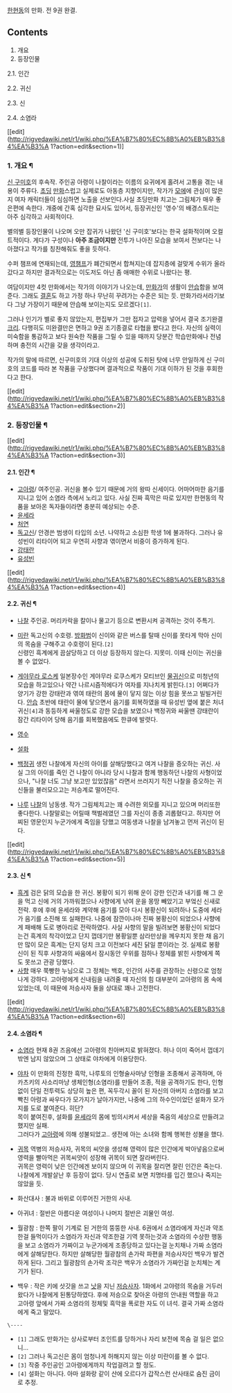 [한현동](%ED%95%9C%ED%98%84%EB%8F%99.md)의 만화. 전 9권 완결.

## Contents

    

1. 개요 
2. 등장인물 
    

2.1. 인간

2.2. 귀신

2.3. 신

2.4. 소염라

[[edit](http://rigvedawiki.net/r1/wiki.php/%EA%B7%80%EC%8B%A0%EB%B3%84%EA%B3%A
1?action=edit&section=1)]

### 1. 개요 ¶

[신 구미호](%EC%8B%A0%20%EA%B5%AC%EB%AF%B8%ED%98%B8.md)의 후속작. 주인공 아령이 나찰이라는 이름의
요귀에게 홀려서 고통을 겪는 내용이 주류다. [초딩](%EC%B4%88%EB%94%A9.md)
[만화](%EB%A7%8C%ED%99%94.md)스럽고 실제로도 아동층 지향이지만, 작가가
[모에](%EB%AA%A8%EC%97%90.md)에 관심이 많은지 여자 캐릭터들이 심심하면 노출을 선보인다.사실 초딩만화 치고는
그림체가 매우 좋은편에 속한다. 개중에 간혹 심각한 묘사도 있어서, 등장귀신인 '영수'의 배경스토리는 아주 심각하고 사회적이다.

  

별의별 등장인물이 나오며 오만 잡귀가 나왔던 '신 구미호'보다는 한국 설화적이며 오컬트적이다. 게다가 구성이나 **아주 조금이지만** 전투가
나아진 모습을 보여서 전보다는 나아졌다고 작가를 칭찬해줘도 좋을 듯하다.

  

수퍼 챔프에 연재되는데, [영챔프](%EC%98%81%EC%B1%94%ED%94%84.md)가 폐간되면서 합쳐지는데 잡지층에 걸맞게
수위가 올라갔다고 하지만 결과적으로는 이도저도 아닌 좀 애매한 수위로 나왔다는 평.

  

여담이지만 4컷 만화에서는 작가의 이야기가 나오는데, [만화가](%EB%A7%8C%ED%99%94%EA%B0%80.md)의 생활이
[안습](%EC%95%88%EC%8A%B5.md)함을 보여준다. 그래도 [결혼](%EA%B2%B0%ED%98%BC.md)도 하고
가정 하나 무난히 꾸려가는 수준은 되는 듯. 만화가라서라기보다 그냥 가장이기 때문에 안습해 보이는지도 모르겠다`[1]`.

  

그러나 인기가 별로 좋지 않았는지, 편집부가 그만 접자고 압력을 넣어서 결국 조기완결
[크리](%ED%81%AC%EB%A6%AC.md). 다행히도 미완결만은 면하고 9권 조기종결로 타협을 봤다고 한다. 자신의 실력이
미숙함을 통감하고 보다 원숙한 작품을 그릴 수 있을 때까지 당분간 학습만화에나 전념하며 충전의 시간을 갖을 생각이라고.

  

작가의 말에 따르면, 신구미호의 기대 이상의 성공에 도취된 탓에 너무 안일하게 신 구미호의 코드를 따라 본 작품을 구상했다며 결과적으로
작품이 기대 이하가 된 것을 후회한다고 한다.

  

[[edit](http://rigvedawiki.net/r1/wiki.php/%EA%B7%80%EC%8B%A0%EB%B3%84%EA%B3%A
1?action=edit&section=2)]

### 2. 등장인물 ¶

[[edit](http://rigvedawiki.net/r1/wiki.php/%EA%B7%80%EC%8B%A0%EB%B3%84%EA%B3%A
1?action=edit&section=3)]

#### 2.1. 인간 ¶

  * [고아령](%EA%B3%A0%EC%95%84%EB%A0%B9.md)/ 여주인공. 귀신을 볼수 있기 때문에 거의 왕따 신세이다. 어마어마한 음기를 지니고 있어 소염라 측에서 노리고 있다. 사실 진짜 흑막은 따로 있지만 한현동의 작품을 보아온 독자들이라면 충분히 예상되는 수준. 
  * [윤세라](%EC%9C%A4%EC%84%B8%EB%9D%BC.md)
  * [처연](%EC%B2%98%EC%97%B0.md)
  * [독고신](%EB%8F%85%EA%B3%A0%EC%8B%A0.md)/ 안경쓴 범생이 타입의 소년. 나약하고 소심한 학생 1에 불과하다. 그러나 유성빈이 리타이어 되고 우연히 사향과 엮이면서 비중이 증가하게 된다.
  * [강태란](%EA%B0%95%ED%83%9C%EB%9E%80.md)
  * [유성빈](%EC%9C%A0%EC%84%B1%EB%B9%88.md)  

[[edit](http://rigvedawiki.net/r1/wiki.php/%EA%B7%80%EC%8B%A0%EB%B3%84%EA%B3%A
1?action=edit&section=4)]

#### 2.2. 귀신 ¶

  * [나찰](%EB%82%98%EC%B0%B0.md) 주인공. 머리카락을 칼이나 물고기 등으로 변환시켜 공격하는 것이 주특기.
  * [미란](%EB%AF%B8%EB%9E%80.md) 독고신의 수호령. [방화범](%EB%B0%A9%ED%99%94%EB%B2%94.md)이 신이와 같은 버스를 탈때 신이를 못타게 막아 신이의 목숨을 구해주고 수호령이 된다.`[2]`   
신령인 흑계에게 끔살당하고 더 이상 등장하지 않는다. 지못미. 이때 신이는 귀신을 볼 수 없었다.

  * [게야무라 로스케](%EA%B2%8C%EC%95%BC%EB%AC%B4%EB%9D%BC%20%EB%A1%9C%EC%8A%A4%EC%BC%80.md) 일본장수인 게야무라 로쿠스케가 모티브인 [물귀신](%EB%AC%BC%EA%B7%80%EC%8B%A0.md)으로 미청년의 모습을 하고있으나 약간 나르시즘적에다가 여자를 지나치게 밝힌다.`[3]` 어쩌다가 양기가 강한 강태란과 엮여 태란의 몸에 물이 닿지 않는 이상 힘을 못쓰고 빌빌거린다. [안습](%EC%95%88%EC%8A%B5.md) 초반에 태란이 물에 닿으면서 음기를 회복하였을 때 유성빈 옆에 붙은 처녀귀신`[4]`과 동등하게 싸울정도로 강한 모습을 보였으나 백정귀와 싸울땐 강태란이 잠간 리타이어 당해 음기를 회복했음에도 한큐에 발렷다.
  * [영수](%EC%98%81%EC%88%98.md)
  * [설화](%EC%84%A4%ED%99%94.md)
  * [백정귀](%EB%B0%B1%EC%A0%95%EA%B7%80.md) 생전 나찰에게 자신의 아이를 살해당했다고 여겨 나찰을 증오하는 귀신. 사실 그의 아이를 죽인 건 나찰이 아니라 당시 나찰과 함께 행동하던 나찰의 사형이었으나, "나찰 너도 그냥 보고만 있었잖음" 라면서 쓰러지기 직전 나찰을 증오하는 귀신들을 불러모으고는 저승계로 떨어진다.
  * [나루](%EB%82%98%EB%A3%A8.md) [나찰](%EB%82%98%EC%B0%B0.md)의 남동생. 작가 그림체치고는 꽤 수려한 외모를 지니고 있으며 머리또한 좋다한다. 나찰말로는 어릴때 책벌레였던 그를 자신이 종종 괴롭혔다고. 하지만 어찌된 영문인지 누군가에게 죽임을 당했고 여동생과 나찰을 남겨놓고 먼저 귀신이 된다.  

[[edit](http://rigvedawiki.net/r1/wiki.php/%EA%B7%80%EC%8B%A0%EB%B3%84%EA%B3%A
1?action=edit&section=5)]

#### 2.3. 신 ¶

  * [흑계](%ED%9D%91%EA%B3%84.md) 검은 닭의 모습을 한 귀신. 봉황이 되기 위해 운이 강한 인간과 내기를 해 그 운을 먹고 신에 거의 가까워졌으나 사향에게 낚여 운을 몽땅 빼았기고 부엌신 신새로 전락. 후에 후에 윤세라와 계약해 음기를 모아 다시 봉황신이 되려하나 도중에 세라가 음기를 소진해 또 실패한다. 나중에 잠깐이나마 진짜 봉황신이 되었으나 사향에게 패배해 도로 병아리로 전락하였다. 사실 사향의 말을 빌려보면 봉황신이 되었다는건 흑계의 착각이었고 단지 껍데기만 봉황일뿐 삼라만상을 께우치지 못한 채 음기만 많이 모은 흑계는 단지 덩치 크고 이전보다 세진 닭일 뿐이라는 것. 실제로 봉황신이 된 직후 사향과의 싸움에서 잠시동안 우위를 점하나 정체를 밝힌 사향에게 쪽도 못쓰고 관광 당했다. 
  * [사향](%EC%82%AC%ED%96%A5.md) 매우 쭉빵한 누님으로 그 정체는 백호, 인간의 사주를 관장하는 신령으로 엄청나게 강하다. 고아령에게 신내림을 내려줄 때 자신의 힘 대부분이 고아령의 몸 속에 있었는데, 이 때문에 저승사자 둘을 상대로 꽤나 고전한다.  

[[edit](http://rigvedawiki.net/r1/wiki.php/%EA%B7%80%EC%8B%A0%EB%B3%84%EA%B3%A
1?action=edit&section=6)]

#### 2.4. 소염라 ¶

  * [소염라](%EC%86%8C%EC%97%BC%EB%9D%BC.md) 현재 8권 즈음에선 고아령의 친아버지로 밝혀졌다. 허나 이미 죽어서 껍데기밖엔 남지 않았으며 그 상태로 야차에게 이용당한다.
  * [야차](%EC%95%BC%EC%B0%A8.md) 이 만화의 진정한 흑막, 나루토의 인형술사마냥 인형을 조종해서 공격하며, 아카츠키의 사소리마냥 생체인형(소염라)를 만들어 조종, 적을 공격하기도 한다, 인형 없이 단일 전투력도 상당히 높은 편, 꼭두각시 꼴이 된 자신의 아버지 소염라를 보고 빡친 아령과 싸우다가 모가지가 날아가지만, 나중에 그의 하수인이었던 설화가 모가지를 도로 붙여준다. 히단?  
목이 붙여진후, 설화를 [윤세라](%EC%9C%A4%EC%84%B8%EB%9D%BC.md)의 몸에 빙의시켜서 세상을 죽음의 세상으로
만들려고했지만 실패.  
그러다가 [고아령](%EA%B3%A0%EC%95%84%EB%A0%B9.md)에 의해 성불되었고.. 생전에 아는 소녀와 함께 행복한
성불을 했다.

  * [귀목](%EA%B7%80%EB%AA%A9.md) 역병의 저승사자, 귀목의 씨앗을 생성해 영력이 많은 인간에게 박아넣음으로써 영력을 빨아먹은 귀목씨앗이 성장해 귀목이 되면 잘라버린다.  
귀목은 영력이 낮은 인간에겐 보이지 않으며 이 귀목을 잘리면 잘린 인간은 죽는다.  
나찰에게 개발살난 후 등장이 없다. 당시 연출로 보면 치명타를 입긴 했으나 죽지는 않았을 듯.

  * 화산대사 : 불과 바위로 이루어진 거한의 사내.
  * 아귀녀 : 절반은 아름다운 여성이나 나머지 절반은 괴물인 여성.
  * 월광참 : 한쪽 팔이 기계로 된 거한의 뚱뚱한 사내. 6권에서 소염라에게 자신과 약조한걸 들먹이다가 소염라가 자신과 약조한걸 기역 못하는것과 소염라의 수상한 행동을 보고 소염라가 가짜이고 누군가에게 조종당하고 있다는걸 눈치채나 가짜 소염라에게 살해당한다. 하지만 살해당한 월광참의 손가락 파편을 저승사자인 백우가 발견하게 된다. 그리고 월광참의 손가락 조각은 백우가 소염라가 가짜인걸 눈치체는 계기가 된다.
  * 백우 : 작은 키에 삿갓을 쓰고 [낫](%EB%82%AB.md)을 지닌 [저승사자](%EC%A0%80%EC%8A%B9%EC%82%AC%EC%9E%90.md). 1화에서 고야령의 목숨을 거두러 왔다가 나찰에게 된통당하였다. 후에 저승으로 찾아온 아령의 안내원 역할을 하고 고아령 앞에서 가짜 소염라의 정체및 흑막을 폭로한 자도 이 녀석. 결국 가짜 소염라에게 죽고 말았다.  

`\----`

  * `[1]` 그래도 만화가는 상사로부터 조인트를 당하거나 자리 보전에 목숨 걸 일은 없으니...
  * `[2]` 그러나 독고신은 몸이 엄청나게 허해지지 않는 이상 미란이를 볼 수 없다.
  * `[3]` 작중 주인공인 고아령에게까지 작업걸려고 할 정도.
  * `[4]` 설화는 아니다. 아마 설화랑 같이 산에 오르다가 갑작스런 산사태로 숨진 금이로 추정.

